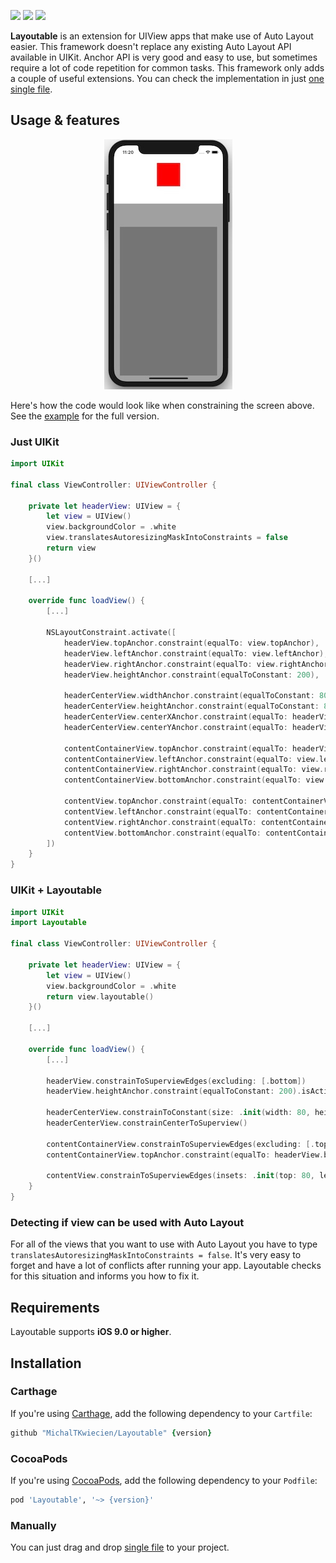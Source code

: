 ![](https://img.shields.io/badge/iOS-9.0%20%2B-green.svg)
![](https://img.shields.io/badge/carthage-compatible-green.svg)
![](https://img.shields.io/badge/cocoapods-compatible-green.svg)

**Layoutable** is an extension for UIView apps that make use of Auto Layout easier.
This framework doesn't replace any existing Auto Layout API available in UIKit. Anchor API is very good
and easy to use, but sometimes require a lot of code repetition for common tasks. This framework only adds a couple of useful extensions. You can check the implementation in just [one single file](https://github.com/MichalTKwiecien/Layoutable/blob/master/Layoutable/UIView%2BLayoutable.swift).

## Usage & features

<p align="center">
  <img src="Images/iPhoneX-Layoutable.jpg">
</p>

Here's how the code would look like when constraining the screen above. See the [example](https://github.com/MichalTKwiecien/Layoutable/blob/master/Example/ViewController.swift) for the full version.

### Just UIKit

```swift
import UIKit

final class ViewController: UIViewController {

    private let headerView: UIView = {
        let view = UIView()
        view.backgroundColor = .white
        view.translatesAutoresizingMaskIntoConstraints = false
        return view
    }()

    [...]

    override func loadView() {
        [...]

        NSLayoutConstraint.activate([
            headerView.topAnchor.constraint(equalTo: view.topAnchor),
            headerView.leftAnchor.constraint(equalTo: view.leftAnchor),
            headerView.rightAnchor.constraint(equalTo: view.rightAnchor),
            headerView.heightAnchor.constraint(equalToConstant: 200),

            headerCenterView.widthAnchor.constraint(equalToConstant: 80),
            headerCenterView.heightAnchor.constraint(equalToConstant: 80),
            headerCenterView.centerXAnchor.constraint(equalTo: headerView.centerXAnchor),
            headerCenterView.centerYAnchor.constraint(equalTo: headerView.centerYAnchor),

            contentContainerView.topAnchor.constraint(equalTo: headerView.bottomAnchor),
            contentContainerView.leftAnchor.constraint(equalTo: view.leftAnchor),
            contentContainerView.rightAnchor.constraint(equalTo: view.rightAnchor),
            contentContainerView.bottomAnchor.constraint(equalTo: view.bottomAnchor),

            contentView.topAnchor.constraint(equalTo: contentContainerView.topAnchor, constant: 80),
            contentView.leftAnchor.constraint(equalTo: contentContainerView.leftAnchor, constant: 20),
            contentView.rightAnchor.constraint(equalTo: contentContainerView.rightAnchor, constant: -20),
            contentView.bottomAnchor.constraint(equalTo: contentContainerView.bottomAnchor, constant: -20),
        ])
    }
}
```

### UIKit + Layoutable

```swift
import UIKit
import Layoutable

final class ViewController: UIViewController {

    private let headerView: UIView = {
        let view = UIView()
        view.backgroundColor = .white
        return view.layoutable()
    }()

    [...]

    override func loadView() {
        [...]

        headerView.constrainToSuperviewEdges(excluding: [.bottom])
        headerView.heightAnchor.constraint(equalToConstant: 200).isActive = true

        headerCenterView.constrainToConstant(size: .init(width: 80, height: 80))
        headerCenterView.constrainCenterToSuperview()

        contentContainerView.constrainToSuperviewEdges(excluding: [.top])
        contentContainerView.topAnchor.constraint(equalTo: headerView.bottomAnchor).isActive = true

        contentView.constrainToSuperviewEdges(insets: .init(top: 80, left: 20, bottom: 20, right: 20))
    }
}
```

### Detecting if view can be used with Auto Layout
For all of the views that you want to use with Auto Layout you have to type
`translatesAutoresizingMaskIntoConstraints = false`.
It's very easy to forget and have a lot of conflicts after running your app.
Layoutable checks for this situation and informs you how to fix it.

## Requirements

Layoutable supports **iOS 9.0 or higher**.

## Installation

### Carthage

If you're using [Carthage](https://github.com/Carthage/Carthage), add the following dependency to your `Cartfile`:

```ruby
github "MichalTKwiecien/Layoutable" {version}
```

### CocoaPods

If you're using [CocoaPods](http://cocoapods.org), add the following dependency to your `Podfile`:

```ruby
pod 'Layoutable', '~> {version}'
```

### Manually

You can just drag and drop [single file](https://github.com/MichalTKwiecien/Layoutable/blob/master/Layoutable/UIView%2BLayoutable.swift) to your project.
